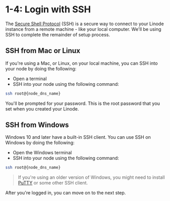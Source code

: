 # 1-4: Login with SSH

The [Secure Shell Protocol](https://en.wikipedia.org/wiki/Secure_Shell) (SSH) is a secure way to connect to your Linode instance from a remote machine - like your local computer. We'll be using SSH to complete the remainder of setup process.

## SSH from Mac or Linux
If you're using a Mac, or Linux, on your local machine, you can SSH into your node by doing the following:

- Open a terminal
- SSH into your node using the following command:

```bash
ssh root@{node_dns_name}
```

You'll be prompted for your password. This is the root password that you set when you created your Linode.

## SSH from Windows

Windows 10 and later have a built-in SSH client. You can use SSH on Windows by doing the following:

- Open the Windows terminal
- SSH into your node using the following command:

```bash
ssh root@{node_dns_name}
```

> If you're using an older version of Windows, you might need to install [PuTTY](https://www.putty.org/) or some other SSH client.


After you're logged in, you can move on to the next step.

